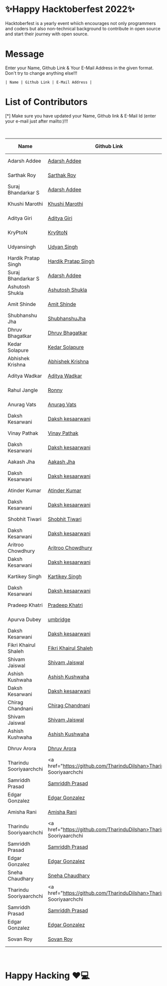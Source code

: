 <h1>✨Happy Hacktoberfest 2022✨</h1>
<p>Hacktoberfest is a yearly event whiich encourages not only programmers and coders but also non-technical background to contribute in open source and start their journey with open source.</p>
  
# Message
<p>Enter your Name, Github Link & Your E-Mail Address in the given format. Don't try to change anything else!!!</p>
<code>| Name | Github Link | E-Mail Address |</code>

# List of Contributors

<p>[*] Make sure you have updated your Name, Github link & E-Mail Id (enter your e-mail just after mailto:)!!!</p>
<br>
  
| Name | Github Link | Email ID |
| ------|----------|---------- |
| Adarsh Addee | <a href="https://github.com/AdarshAddee">Adarsh Addee</a> | <a href="mailto:example@gmail.com">E-Mail</a> |
| Sarthak Roy | <a href="https://github.com/sarthakroy2002">Sarthak Roy</a> | <a href="mailto:sarthakroy2002@gmail.com">E-Mail</a> |
| Suraj Bhandarkar S | <a href="https://github.com/Suraj-Bhandarkar-S">Adarsh Addee</a> | <a href="mailto:suraj.bhandarkar13@gmail.com">E-Mail</a> |
| Khushi Marothi | <a href="https://github.com/khushimarothi">Khushi Marothi</a> | <a href="mailto:khushimarothi2002@gmail.com">E-Mail</a> |
| Aditya Giri | <a href="https://github.com/aditya-464">Aditya Giri</a> | <a href="mailto:reetbharti873@gmail.com">E-Mail</a> |
| KryPtoN | <a href="https://github.com/Kry9toN">Kry9toN</a> | <a href="mailto:kry9ton@kryptonproject.my.id">E-Mail</a> |
| Udyansingh | <a href="https://github.com/Udyansingh">Udyan Singh</a> | <a href="udyansingh07@gmail.com">E-Mail</a> |
| Hardik Pratap Singh | <a href="https://github.com/hardik-pratap-singh">Hardik Pratap Singh</a> | <a href="mailto:hardikjanuary2021@gmail.com">E-Mail</a> |
| Suraj Bhandarkar S | <a href="https://github.com/Suraj-Bhandarkar-S">Adarsh Addee</a> | <a href="mailto:suraj.bhandarkar13@gmail.com">E-Mail</a> |
| Ashutosh Shukla|<a href = "https://github.com/AshutoshBuilds">Ashutosh Shukla</a>|<a href ="ashutoshshukla734.as@gmail.com">E-mail</a> |
| Amit Shinde | <a href="https://github.com/amitShindeGit">Amit Shinde</a> | <a href="mailto:99amitshinde@gmail.com">E-Mail</a> |
| Shubhanshu Jha | <a href="https://github.com/ShubhanshuJha">ShubhanshuJha</a> | <a href="mailto:shubhanshujha.s19@gmail.com">E-Mail</a> |
| Dhruv Bhagatkar| <a href="https://github.com/dhruv2003">Dhruv Bhagatkar</a> | <a href="mailto:bhagatkardhruv2003@gmail.com">E-Mail</a> |
| Kedar Solapure | <a href="https://github.com/kedarrr">Kedar Solapure</a> | <a href="mailto:kedarsolapure23@gmail.com">E-Mail</a> |
| Abhishek Krishna | <a href="https://github.com/akrishna5">Abhishek Krishna</a> | <a href="mailto:akdpsgaya792@gmail.com">E-Mail</a> |
| Aditya Wadkar | <a href="https://github.com/AdityaWadkar">Aditya Wadkar</a> | <a href="mailto:wadkaraditya923@gmail.com">E-Mail</a> |
| Rahul Jangle | <a href="https://github.com/Rronny01/">Ronny</a> | <a href="mailto:jangalerahul001@gmail.com">E-Mail</a> |
| Anurag Vats | <a href="https://github.com/AnuragVats007">Anurag Vats</a> | <a href="mailto:lit2020007@iiitl.ac.in">E-Mail</a> |
| Daksh Kesarwani | <a href="https://github.com/InnocentDaksh63">Daksh kesaarwani</a> | <a href="mailto:dakshkesarwanijasra@gmail.com">E-Mail</a> |
| Vinay Pathak | <a href="https://github.com/vinaypathak07">Vinay Pathak</a> | <a href="mailto:nbp.vinay@gmail.com">E-Mail</a> |
| Daksh Kesarwani | <a href="https://github.com/InnocentDaksh63">Daksh kesaarwani</a> | <a href="mailto:dakshkesarwanijasra@gmail.com">E-Mail</a> |
| Aakash Jha | <a href="https://github.com/sky-jha">Aakash Jha</a> | <a href="mailto:aakashkjha0500@gmail.com">E-Mail</a> |
| Daksh Kesarwani | <a href="https://github.com/InnocentDaksh63">Daksh kesaarwani</a> | <a href="mailto:dakshkesarwanijasra@gmail.com">E-Mail</a> |
| Atinder Kumar | <a href="https://github.com/atinder11">Atinder Kumar</a> | <a href="mailto:atinderkumar1111@gmail.com">E-Mail</a> |
| Daksh Kesarwani | <a href="https://github.com/InnocentDaksh63">Daksh kesaarwani</a> | <a href="mailto:dakshkesarwanijasra@gmail.com">E-Mail</a> |
| Shobhit Tiwari | <a href="https://github.com/shobhitt8">Shobhit Tiwari</a> | <a href="mailto:shobhitt0812@gmail.com">E-Mail</a> |
| Daksh Kesarwani | <a href="https://github.com/InnocentDaksh63">Daksh kesaarwani</a> | <a href="mailto:dakshkesarwanijasra@gmail.com">E-Mail</a> |
| Aritroo Chowdhury | <a href="https://github.com/aritroo">Aritroo Chowdhury</a> | <a href="mailto:aritroo123chowdhury52@gmail.com">E-Mail</a> |
| Daksh Kesarwani | <a href="https://github.com/InnocentDaksh63">Daksh kesaarwani</a> | <a href="mailto:dakshkesarwanijasra@gmail.com">E-Mail</a> |
| Kartikey Singh | <a href="https://github.com/kartik-ey1">Kartikey Singh</a> | <a href="mailto:kartikeysingh896@gmail.com">E-Mail</a> |
| Daksh Kesarwani | <a href="https://github.com/InnocentDaksh63">Daksh kesaarwani</a> | <a href="mailto:dakshkesarwanijasra@gmail.com">E-Mail</a> |
| Pradeep Khatri | <a href="https://github.com/PradeepKhatri">Pradeep Khatri</a> | <a href="mailto:pradeepkhatri121@gmail.com">E-Mail</a> |
| Apurva Dubey | <a href="https://github.com/umbridge">umbridge</a> | <a href="mailto:apurva925dubey@gmail.com">E-Mail</a> |
| Daksh Kesarwani | <a href="https://github.com/InnocentDaksh63">Daksh kesaarwani</a> | <a href="mailto:;dakshkesarwanijasra@gmail.com">E-Mail</a> |
| Fikri Khairul Shaleh | <a href="https://github.com/fikriks">Fikri Khairul Shaleh</a> | <a href="mailto:fikriks130@gmail.com">E-Mail</a> |
| Shivam Jaiswal | <a href="https://github.com/Shivaminc">Shivam Jaiswal</a> | <a href="mailto:shivamjaiswal010267@gmail.com">E-mail</a> |
| Ashish Kushwaha | <a href="https://github.com/AshishKingdom">Ashish Kushwaha</a> | <a href="mailto:ashishkushwahacb@gmail.com">E-Mail</a> |
| Daksh Kesarwani | <a href="https://github.com/InnocentDaksh63">Daksh kesaarwani</a> | <a href="mailto:dakshkesarwanijasra@gmail.com">E-Mail</a> |
| Chirag Chandnani | <a href="https://github.com/chiragchandnani10">Chirag Chandnani</a> | <a href="mailto:chandnanichirag101@gmail.com">E-Mail</a> |
| Shivam Jaiswal | <a href="https://github.com/Shivaminc">Shivam Jaiswal</a> | <a href="mailto:shivamjaiswal010267@gmail.com">E-mail</a> |
| Ashish Kushwaha | <a href="https://github.com/AshishKingdom">Ashish Kushwaha</a> | <a href="mailto:ashishkushwahacb@gmail.com">E-Mail</a> |
| Dhruv Arora | <a href="https://github.com/lord-benjamin">Dhruv Arora</a> | <a href="mailto:dhruvarora2612@gmail.com">E-Mail</a> |
| Tharindu Sooriyaarchchi | <a href="https://github.com/TharinduDilshan>Tharindu Sooriyaarchchi</a> | <a href="mailto:tdilshan2010@gmail.com">E-Mail</a> |
| Samriddh Prasad | <a href="https://github.com/Samriddh2703">Samriddh Prasad</a> | <a href="mailto:samriddh2703@gmail.com">E-Mail</a> |
| Edgar Gonzalez | <a href="https://github.com/Edgarzerocool">Edgar Gonzalez</a> | <a href="mailto:edgar_gonzalezja@hotmail.com">E-Mail</a> |
| Amisha Rani | <a href ="https://github.com/AmishaRani">Amisha Rani</a> | <a href="mailto:amisharani911@gmail.com">E-Mail</a> |
| Tharindu Sooriyaarchchi | <a href="https://github.com/TharinduDilshan>Tharindu Sooriyaarchchi</a> | <a href="mailto:tdilshan2010@gmail.com">E-Mail</a> |
| Samriddh Prasad | <a href="https://github.com/Samriddh2703">Samriddh Prasad</a> | <a href="mailto:samriddh2703@gmail.com">E-Mail</a> |
| Edgar Gonzalez | <a href="https://github.com/Edgarzerocool">Edgar Gonzalez</a> | <a href="mailto:edgar_gonzalezja@hotmail.com">E-Mail</a> |
| Sneha Chaudhary | <a href="https://github.com/Edgarzerocool">Sneha Chaudhary</a> | <a href="mailto:chaudharysneha1610@gmail.com">E-Mail</a> |
| Tharindu Sooriyaarchchi | <a href="https://github.com/TharinduDilshan>Tharindu Sooriyaarchchi</a> | <a href="mailto:tdilshan2010@gmail.com">E-Mail</a> |
| Samriddh Prasad | <a href="https://github.com/Samriddh2703">Samriddh Prasad</a> | <a href="mailto:samriddh2703@gmail.com">E-Mail</a> |
| Edgar Gonzalez | <a href="https://github.com/Edgarzerocool">Edgar Gonzalez</a> | <a href="mailto:edgar_gonzalezja@hotmail.com">E-Mail</a> |
| Sovan Roy | <a href="https://github.com/SovanRoy10">Sovan Roy</a> | <a href="mailto:roysovan00@gmail.com">E-Mail</a> 





















<br>
<h1>
  Happy Hacking ❤💻
</h1>
